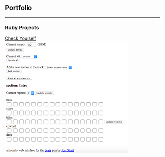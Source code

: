 ## Portfolio

---

### Ruby Projects 

[Check Yourself](ben-harvey.github.io/sample_page)
<img src="images/check-yourself.png" width="400">


